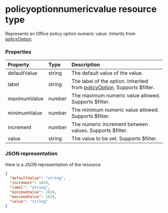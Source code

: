 # policyoptionnumericvalue resource type

Represents an Office policy option numeric value. Inherits from [policyOption](policyoption.md).


### Properties
| Property	   | Type	|Description|
|:---------------|:--------|:----------|
|defaultValue|string|The default value of the value.|
|label|string|The label of the option. Inherited from [policyOption](policyoption.md). Supports $filter.|
|maximumValue|number|The maximum numeric value allowed. Supports $filter.|
|minimumValue|number|The minimum numeric value allowed. Supports $filter.|
|increment|number|The numeric increment between values. Supports $filter.|
|value|string|The value to be set. Supports $filter.|

### JSON representation

Here is a JSON representation of the resource

<!-- {
  "blockType": "resource",
  "optionalProperties": [
    "defaultValue",
    "increment",
    "label",
    "minimumValue",
    "maximumValue",
    "value"
  ],
  "keyProperty": "id",
  "@odata.type": "microsoft.graph.policyoption"
}-->

```json
{
  "defaultValue": "string",
  "increment": 1024,
  "label": "string",
  "minimumValue": 1024,
  "maximumValue": 1024,
  "value": "string"
}

```

<!-- uuid: 8fcb5dbc-d5aa-4681-8e31-b001d5168d79
2015-10-25 14:57:30 UTC -->
<!-- {
  "type": "#page.annotation",
  "description": "policyoption resource",
  "keywords": "",
  "section": "documentation",
  "tocPath": ""
}-->
